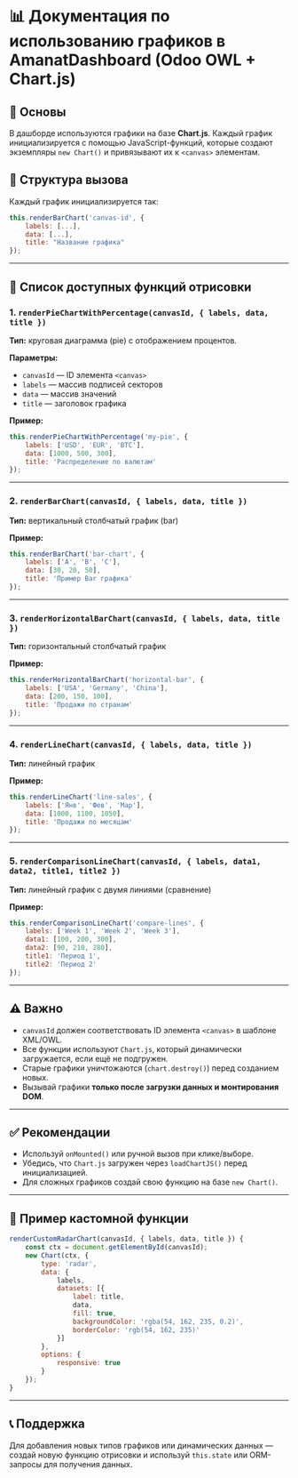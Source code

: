 # 📊 Документация по использованию графиков в AmanatDashboard (Odoo OWL + Chart.js)

## 🔧 Основы

В дашборде используются графики на базе **Chart.js**. Каждый график инициализируется с помощью JavaScript-функций, которые создают экземпляры `new Chart()` и привязывают их к `<canvas>` элементам.

## 📁 Структура вызова

Каждый график инициализируется так:

```js
this.renderBarChart('canvas-id', {
    labels: [...],
    data: [...],
    title: "Название графика"
});
```

---

## 🧰 Список доступных функций отрисовки

### 1. `renderPieChartWithPercentage(canvasId, { labels, data, title })`

**Тип:** круговая диаграмма (pie) с отображением процентов.

**Параметры:**
- `canvasId` — ID элемента `<canvas>`
- `labels` — массив подписей секторов
- `data` — массив значений
- `title` — заголовок графика

**Пример:**
```js
this.renderPieChartWithPercentage('my-pie', {
    labels: ['USD', 'EUR', 'BTC'],
    data: [1000, 500, 300],
    title: 'Распределение по валютам'
});
```

---

### 2. `renderBarChart(canvasId, { labels, data, title })`

**Тип:** вертикальный столбчатый график (bar)

**Пример:**
```js
this.renderBarChart('bar-chart', {
    labels: ['A', 'B', 'C'],
    data: [30, 20, 50],
    title: 'Пример Bar графика'
});
```

---

### 3. `renderHorizontalBarChart(canvasId, { labels, data, title })`

**Тип:** горизонтальный столбчатый график

**Пример:**
```js
this.renderHorizontalBarChart('horizontal-bar', {
    labels: ['USA', 'Germany', 'China'],
    data: [200, 150, 100],
    title: 'Продажи по странам'
});
```

---

### 4. `renderLineChart(canvasId, { labels, data, title })`

**Тип:** линейный график

**Пример:**
```js
this.renderLineChart('line-sales', {
    labels: ['Янв', 'Фев', 'Мар'],
    data: [1000, 1100, 1050],
    title: 'Продажи по месяцам'
});
```

---

### 5. `renderComparisonLineChart(canvasId, { labels, data1, data2, title1, title2 })`

**Тип:** линейный график с двумя линиями (сравнение)

**Пример:**
```js
this.renderComparisonLineChart('compare-lines', {
    labels: ['Week 1', 'Week 2', 'Week 3'],
    data1: [100, 200, 300],
    data2: [90, 210, 280],
    title1: 'Период 1',
    title2: 'Период 2'
});
```

---

## ⚠️ Важно

- `canvasId` должен соответствовать ID элемента `<canvas>` в шаблоне XML/OWL.
- Все функции используют `Chart.js`, который динамически загружается, если ещё не подгружен.
- Старые графики уничтожаются (`chart.destroy()`) перед созданием новых.
- Вызывай графики **только после загрузки данных и монтирования DOM**.

---

## ✅ Рекомендации

- Используй `onMounted()` или ручной вызов при клике/выборе.
- Убедись, что `Chart.js` загружен через `loadChartJS()` перед инициализацией.
- Для сложных графиков создай свою функцию на базе `new Chart()`.

---

## 📌 Пример кастомной функции

```js
renderCustomRadarChart(canvasId, { labels, data, title }) {
    const ctx = document.getElementById(canvasId);
    new Chart(ctx, {
        type: 'radar',
        data: {
            labels,
            datasets: [{
                label: title,
                data,
                fill: true,
                backgroundColor: 'rgba(54, 162, 235, 0.2)',
                borderColor: 'rgb(54, 162, 235)'
            }]
        },
        options: {
            responsive: true
        }
    });
}
```

---

## 📞 Поддержка

Для добавления новых типов графиков или динамических данных — создай новую функцию отрисовки и используй `this.state` или ORM-запросы для получения данных.